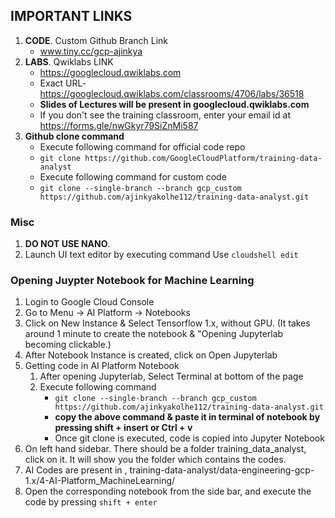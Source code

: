 ## IMPORTANT LINKS
1. **CODE**. Custom Github Branch Link
    - www.tiny.cc/gcp-ajinkya
2. **LABS**. Qwiklabs LINK
    - https://googlecloud.qwiklabs.com
    - Exact URL- https://googlecloud.qwiklabs.com/classrooms/4706/labs/36518 
    - **Slides of Lectures will be present in googlecloud.qwiklabs.com**
    - If you don't see the training classroom, enter your email id at https://forms.gle/nwGkyr79SiZnMi587
3. **Github clone command**
    - Execute following command for official code repo
    - `git clone https://github.com/GoogleCloudPlatform/training-data-analyst`
    - Execute following command for custom code
    - `git clone --single-branch --branch gcp_custom https://github.com/ajinkyakolhe112/training-data-analyst.git`

### Misc
1. **DO NOT USE NANO**.
1. Launch UI text editor by executing command Use `cloudshell edit`

### Opening Juypter Notebook for Machine Learning
1. Login to Google Cloud Console
1. Go to Menu -> AI Platform -> Notebooks
2. Click on New Instance & Select Tensorflow 1.x, without GPU. (It takes around 1 minute to create the notebook & "Opening Jupyterlab becoming clickable.)
3. After Notebook Instance is created, click on Open Jupyterlab
4. Getting code in AI Platform Notebook
    1. After opening Jupyterlab, Select Terminal at bottom of the page
    1. Execute following command
        - `git clone --single-branch --branch gcp_custom https://github.com/ajinkyakolhe112/training-data-analyst.git`
        - **copy the above command & paste it in terminal of notebook by pressing shift + insert or Ctrl + v**
        - Once git clone is executed, code is copied into Jupyter Notebook
5. On left hand sidebar. There should be a folder training_data_analyst, click on it. It will show you the folder which contains the codes.
6. AI Codes are present in , training-data-analyst/data-engineering-gcp-1.x/4-AI-Platform_MachineLearning/
7. Open the corresponding notebook from the side bar, and execute the code by pressing `shift + enter`
